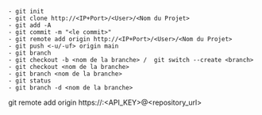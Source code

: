 
	- git init
	- git clone http://<IP+Port>/<User>/<Nom du Projet>
	- git add -A
	- git commit -m "<le commit>"
	- git remote add origin http://<IP+Port>/<User>/<Nom du Projet>
	- git push <-u/-uf> origin main
	- git branch 
	- git checkout -b <nom de la branche> /  git switch --create <branch>
	- git checkout <nom de la branche>
	- git branch <nom de la branche>
	- git status
	- git branch -d <nom de la branche>

 git remote add origin https://<username>:<API_KEY>@<repository_url>
